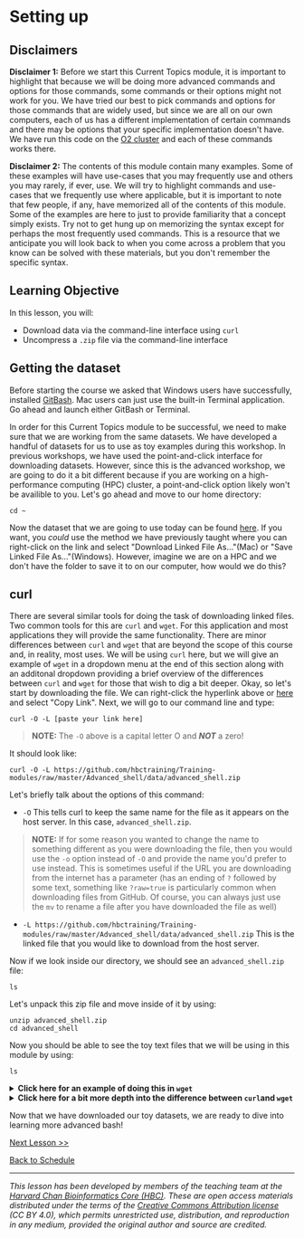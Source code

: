# Setting up

## Disclaimers

**Disclaimer 1:** Before we start this Current Topics module, it is important to highlight that because we will be doing more advanced commands and options for those commands, some commands or their options might not work for you. We have tried our best to pick commands and options for those commands that are widely used, but since we are all on our own computers, each of us has a different implementation of certain commands and there may be options that your specific implementation doesn't have. We have run this code on the [O2 cluster](https://it.hms.harvard.edu/our-services/research-computing/services/high-performance-computing) and each of these commands works there.

**Disclaimer 2:** The contents of this module contain many examples. Some of these examples will have use-cases that you may frequently use and others you may rarely, if ever, use. We will try to highlight commands and use-cases that we frequently use where applicable, but it is important to note that few people, if any, have memorized all of the contents of this module. Some of the examples are here to just to provide familiarity that a concept simply exists. Try not to get hung up on memorizing the syntax except for perhaps the most frequently used commands. This is a resource that we anticipate you will look back to when you come across a problem that you know can be solved with these materials, but you don't remember the specific syntax. 

## Learning Objective

In this lesson, you will:
- Download data via the command-line interface using `curl`
- Uncompress a `.zip` file via the command-line interface

## Getting the dataset

Before starting the course we asked that Windows users have successfully, installed [GitBash](https://git-scm.com/download/win). Mac users can just use the built-in Terminal application. Go ahead and launch either GitBash or Terminal.

In order for this Current Topics module to be successful, we need to make sure that we are working from the same datasets. We have developed a handful of datasets for us to use as toy examples during this workshop. In previous workshops, we have used the point-and-click interface for downloading datasets. However, since this is the advanced workshop, we are going to do it a bit different because if you are working on a high-performance computing (HPC) cluster, a point-and-click option likely won't be availible to you. Let's go ahead and move to our home directory:

```
cd ~
```

Now the dataset that we are going to use today can be found [here](https://github.com/hbctraining/Training-modules/raw/master/Advanced_shell/data/advanced_shell.zip). If you want, you *could* use the method we have previously taught where you can right-click on the link and select "Download Linked File As..."(Mac) or "Save Linked File As..."(Windows). However, imagine we are on a HPC and we don't have the folder to save it to on our computer, how would we do this? 

## curl

There are several similar tools for doing the task of downloading linked files. Two common tools for this are `curl` and `wget`. For this application and most applications they will provide the same functionality. There are minor differences between `curl` and `wget` that are beyond the scope of this course and, in reality, most uses. We will be using `curl` here, but we will give an example of `wget` in a dropdown menu at the end of this section along with an additonal dropdown providing a brief overview of the differences between `curl` and `wget` for those that wish to dig a bit deeper. Okay, so let's start by downloading the file. We can right-click the hyperlink above or [here](https://github.com/hbctraining/Training-modules/raw/master/Advanced_shell/data/advanced_shell.zip) and select "Copy Link". Next, we will go to our command line and type:

```
curl -O -L [paste your link here]
```

> **NOTE:** The `-O` above is a capital letter O and ***NOT*** a zero!

It should look like:

```
curl -O -L https://github.com/hbctraining/Training-modules/raw/master/Advanced_shell/data/advanced_shell.zip
```

Let's briefly talk about the options of this command:

- `-O` This tells curl to keep the same name for the file as it appears on the host server. In this case, `advanced_shell.zip`. 

> **NOTE:** If for some reason you wanted to change the name to something different as you were downloading the file, then you would use the `-o` option instead of `-O` and provide the name you'd prefer to use instead. This is sometimes useful if the URL you are downloading from the internet has a parameter (has an ending of `?` followed by some text, something like `?raw=true` is particularly common when downloading files from GitHub. Of course, you can always just use the `mv` to rename a file after you have downloaded the file as well)

- `-L https://github.com/hbctraining/Training-modules/raw/master/Advanced_shell/data/advanced_shell.zip` This is the linked file that you would like to download from the host server.

Now if we look inside our directory, we should see an `advanced_shell.zip` file:

```
ls
```

Let's unpack this zip file and move inside of it by using:

```
unzip advanced_shell.zip
cd advanced_shell
```

Now you should be able to see the toy text files that we will be using in this module by using:

```
ls
```

<details>
  <summary><b>Click here for an example of doing this in <code>wget</code></b></summary>
  The command below is an example <code>wget</code> command that you can use to accomplish the same task as we did in <code>curl</code>:
  <pre>
  wget  https://github.com/hbctraining/Training-modules/raw/master/Advanced_shell/data/advanced_shell.zip</pre>
  This code should be pretty self-explanatory. You are calling the <code>wget</code> command and providing it with the link that you would like to download.
  <hr />
</details>

<details>
  <summary><b>Click here for a bit more depth into the difference between <code>curl</code>and <code>wget</code></b></summary>
  One advantage that <code>curl</code> has is that you can provide it with multiple files to download by providing multiple <code>-O</code> options like:
  <pre>
  curl -L -O [http://www.example.com/data_file_1.txt] -O [http://www.example.com/data_file_2.txt]</pre>
  But you can also just accomplish this task by running <code>curl</code> on each linked file. <code>wget</code> sort of has the ability to do this as well, but it requires that you make a text file with the linked files and use the <code>-i</code> option. Overall, this benefit feels pretty minor.<br><br>
  <code>wget</code> has the nice perk of being able to recursively download a directory. What that means is that if a directory that you're downloading has subdirectories, it will downloading those subdirectories contents as well. For this you would use:
  <pre>
  wget -r http://www.example.com/data_directory/</pre>
  The <code>-r</code>, or <code>--recursive</code>, option is telling <code>wget</code> to recursivley download the directory. At first glance, this would appear to be <b><i>REALLY</i></b> useful, however most of the time you download a directory from a link, it is almost always compressed into a <code>.zip</code> file or other compression file. In that case, you don't need to recursively download because it is a file and not a directory.<br><br>
    Also, some Macs don't have <code>wget</code> pre-installed, while all Macs come with <code>curl</code>. So, if you are on a Mac want to use <code>wget</code>, you will need to install it.<br><br>
  In summary, either of these commands will do what you need them to do in the overwhelming majority of cases, so it is mostly personal preference as to which one you use.
  <hr />
</details>

Now that we have downloaded our toy datasets, we are ready to dive into learning more advanced bash!

[Next Lesson >>](02_String_manipulation.md)

[Back to Schedule](../README.md)

***

*This lesson has been developed by members of the teaching team at the [Harvard Chan Bioinformatics Core (HBC)](http://bioinformatics.sph.harvard.edu/). These are open access materials distributed under the terms of the [Creative Commons Attribution license](https://creativecommons.org/licenses/by/4.0/) (CC BY 4.0), which permits unrestricted use, distribution, and reproduction in any medium, provided the original author and source are credited.*

